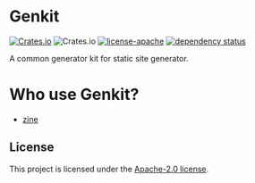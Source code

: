 # Genkit

[![Crates.io](https://img.shields.io/crates/v/genkit.svg)](https://crates.io/crates/genkit)
![Crates.io](https://img.shields.io/crates/d/genkit)
[![license-apache](https://img.shields.io/badge/license-Apache-yellow.svg)](./LICENSE)
[![dependency status](https://deps.rs/crate/genkit/latest/status.svg)](https://deps.rs/crate/genkit)

A common generator kit for static site generator.

# Who use Genkit?

- [zine](https://github.com/zineland/zine)

## License

This project is licensed under the [Apache-2.0 license](./LICENSE).
